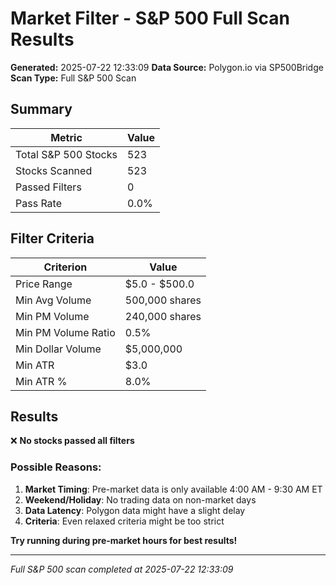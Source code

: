 # Market Filter - S&P 500 Full Scan Results

**Generated:** 2025-07-22 12:33:09
**Data Source:** Polygon.io via SP500Bridge
**Scan Type:** Full S&P 500 Scan

## Summary

| Metric | Value |
|--------|-------|
| Total S&P 500 Stocks | 523 |
| Stocks Scanned | 523 |
| Passed Filters | 0 |
| Pass Rate | 0.0% |

## Filter Criteria

| Criterion | Value |
|-----------|-------|
| Price Range | $5.0 - $500.0 |
| Min Avg Volume | 500,000 shares |
| Min PM Volume | 240,000 shares |
| Min PM Volume Ratio | 0.5% |
| Min Dollar Volume | $5,000,000 |
| Min ATR | $3.0 |
| Min ATR % | 8.0% |

## Results

❌ **No stocks passed all filters**

### Possible Reasons:

1. **Market Timing**: Pre-market data is only available 4:00 AM - 9:30 AM ET
2. **Weekend/Holiday**: No trading data on non-market days
3. **Data Latency**: Polygon data might have a slight delay
4. **Criteria**: Even relaxed criteria might be too strict

**Try running during pre-market hours for best results!**

---
*Full S&P 500 scan completed at 2025-07-22 12:33:09*
